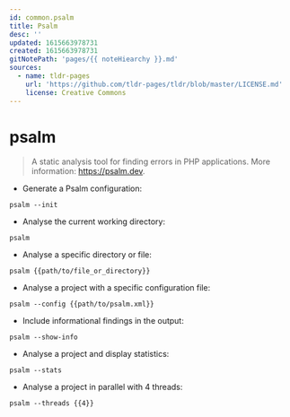 ```yaml
---
id: common.psalm
title: Psalm
desc: ''
updated: 1615663978731
created: 1615663978731
gitNotePath: 'pages/{{ noteHiearchy }}.md'
sources:
  - name: tldr-pages
    url: 'https://github.com/tldr-pages/tldr/blob/master/LICENSE.md'
    license: Creative Commons
---
```

# psalm

> A static analysis tool for finding errors in PHP applications.
> More information: <https://psalm.dev>.

- Generate a Psalm configuration:

`psalm --init`

- Analyse the current working directory:

`psalm`

- Analyse a specific directory or file:

`psalm {{path/to/file_or_directory}}`

- Analyse a project with a specific configuration file:

`psalm --config {{path/to/psalm.xml}}`

- Include informational findings in the output:

`psalm --show-info`

- Analyse a project and display statistics:

`psalm --stats`

- Analyse a project in parallel with 4 threads:

`psalm --threads {{4}}`

